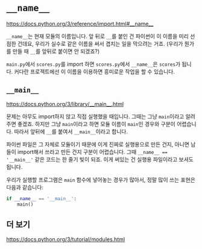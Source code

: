 # `__name__`

<https://docs.python.org/3/reference/import.html#__name__>

`__name__`는 현재 모듈의 이름입니다.
앞 뒤로 `__`를 붙인 건 파이썬이 이 이름을 미리 선점한 건데요,
우리가 실수로 같은 이름을 써서 겹치는 일을 막으려는 거죠.
(우리가 뭔가를 만들 때 `__`를 앞뒤로 붙이면 안 되겠죠?)

`main.py`에서 `scores.py`를 import 하면
`scores.py`에서 `__name__`은 `scores`가 됩니다.
커다란 프로젝트에선 이 이름을 이용하면 흥미로운 작업을 할 수 있습니다.

## `__main__`

<https://docs.python.org/3/library/__main__.html>

문제는 아무도 import하지 않고 직접 실행했을 때입니다.
그때는 그냥 `main`이라고 알려주면 좋겠죠.
하지만 그냥 `main`이라고 하면 모듈 이름이 `main`인 경우와 구분이 어렵습니다.
따라서 앞뒤에 `__`를 붙여서 `__main__`이라고 합니다.

파이썬 파일은 그 자체로 모듈이기 때문에
이게 진짜로 실행용으로 만든 건지,
아니면 남들이 import해서 쓰라고 만든 건지 구분이 어렵습니다.
그때 `__name__ == '__main__'` 같은 코드는 한 줄기 빛이 되죠.
이게 써있는 건 실행용 파일이라고 보셔도 됩니다.

우리가 실행할 프로그램은 `main` 함수에 넣어놓는 경우가 많아서,
정말 많이 쓰는 표현은 다음과 같습니다:

```python
if __name__ == '__main__':
    main()
```

## 더 보기

<https://docs.python.org/3/tutorial/modules.html>
